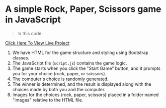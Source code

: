# A simple Rock, Paper, Scissors game in JavaScript

> In this code:

[Click Here To View Live Project](https://miniproject-game.netlify.app/)

1. We have HTML for the game structure and styling using Bootstrap classes.
2. The JavaScript file (`script.js`) contains the game logic.
3. The game starts when you click the "Start Game" button, and it prompts you for your choice (rock, paper, or scissors).
4. The computer's choice is randomly generated.
5. The winner is determined, and the result is displayed along with the choices made by both you and the computer.
6. Images for the choices (rock, paper, scissors)  placed in a folder named "images" relative to the HTML file.
